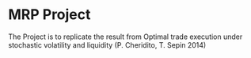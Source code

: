 # MRP Project 
The Project is to replicate the result from Optimal trade execution under stochastic volatility and liquidity (P. Cheridito, T. Sepin 2014)
